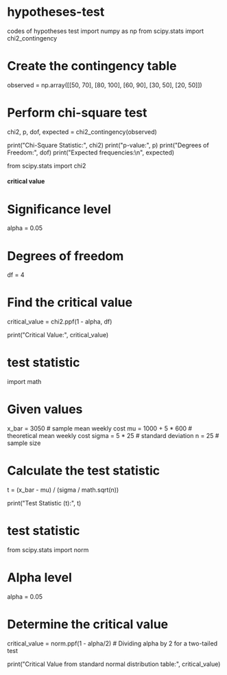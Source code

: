 # hypotheses-test
codes of hypotheses test
import numpy as np
from scipy.stats import chi2_contingency

# Create the contingency table
observed = np.array([[50, 70],
                     [80, 100],
                     [60, 90],
                     [30, 50],
                     [20, 50]])

# Perform chi-square test
chi2, p, dof, expected = chi2_contingency(observed)

print("Chi-Square Statistic:", chi2)
print("p-value:", p)
print("Degrees of Freedom:", dof)
print("Expected frequencies:\n", expected)

from scipy.stats import chi2
#### critical value
# Significance level
alpha = 0.05

# Degrees of freedom
df = 4

# Find the critical value
critical_value = chi2.ppf(1 - alpha, df)

print("Critical Value:", critical_value)
# test statistic
import math

# Given values
x_bar = 3050  # sample mean weekly cost
mu = 1000 + 5 * 600  # theoretical mean weekly cost
sigma = 5 * 25  # standard deviation
n = 25  # sample size

# Calculate the test statistic
t = (x_bar - mu) / (sigma / math.sqrt(n))

print("Test Statistic (t):", t)

# test statistic
from scipy.stats import norm

# Alpha level
alpha = 0.05

# Determine the critical value
critical_value = norm.ppf(1 - alpha/2)  # Dividing alpha by 2 for a two-tailed test

print("Critical Value from standard normal distribution table:", critical_value)
